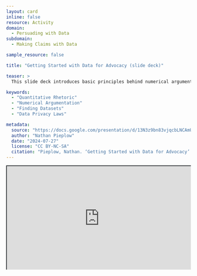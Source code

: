 ```yaml
---
layout: card
inline: false
resource: Activity
domain:
  - Persuading with Data
subdomain:
  - Making Claims with Data

sample_resource: false

title: "Getting Started with Data for Advocacy (slide deck)"

teaser: >
  This slide deck introduces basic principles behind numerical argumentation. It demonstrates that single numbers are good for showing sizes, and two or more numbers are good for comparisons, but entire datasets are necessary to show patterns. It prepares students to recognize what is and isn’t a dataset when they are searching for data online, briefly discusses ways to find data for advocacy, and briefly mentions U.S. privacy laws that govern data availability (HIPAA and FERPA).

keywords:
  - "Quantitative Rhetoric"
  - "Numerical Argumentation"
  - "Finding Datasets"
  - "Data Privacy Laws"

metadata:
  source: "https://docs.google.com/presentation/d/13N3z9bn83vjqcbLNCAmU5N3IrLzEJm3Z/edit?usp=sharing&ouid=116941745404208628216&rtpof=true&sd=true"
  author: "Nathan Pieplow"
  date: "2024-07-27"
  license: "CC BY-NC-SA"
  citation: "Pieplow, Nathan. ‘Getting Started with Data for Advocacy’ (slide deck). Data Advocacy 4 All, University of Colorado. 17 July 2024."
---
```


<div style="position: relative; padding-bottom: 56.25%; height: 0; overflow: hidden;"><iframe src="https://docs.google.com/presentation/d/13N3z9bn83vjqcbLNCAmU5N3IrLzEJm3Z/edit?usp=sharing&ouid=116941745404208628216&rtpof=true&sd=true" width="100%" title="Getting Started with Data for Advocacy (slide deck)" style="border:2px #323639 solid; position: absolute; top: 0; left: 0; right: 0; bottom: 0; height: 100%; max-width: 100%;"></iframe></div>
